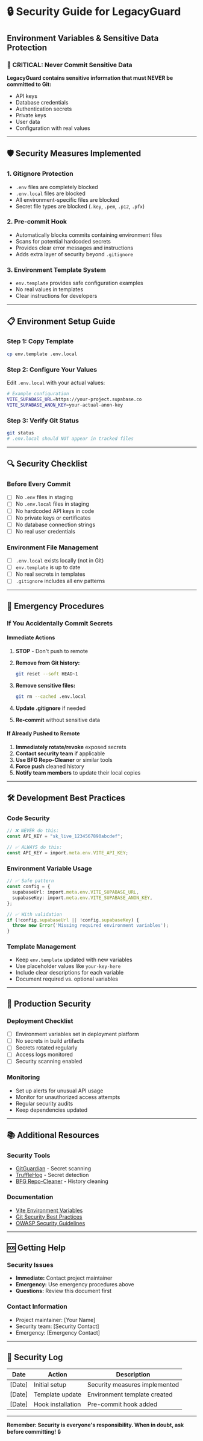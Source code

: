 # 🔒 Security Guide for LegacyGuard

## Environment Variables & Sensitive Data Protection

### 🚨 CRITICAL: Never Commit Sensitive Data

**LegacyGuard contains sensitive information that must NEVER be committed to Git:**

- API keys
- Database credentials
- Authentication secrets
- Private keys
- User data
- Configuration with real values

---

## 🛡️ Security Measures Implemented

### 1. Gitignore Protection

- `.env` files are completely blocked
- `.env.local` files are blocked
- All environment-specific files are blocked
- Secret file types are blocked (`.key`, `.pem`, `.p12`, `.pfx`)

### 2. Pre-commit Hook

- Automatically blocks commits containing environment files
- Scans for potential hardcoded secrets
- Provides clear error messages and instructions
- Adds extra layer of security beyond `.gitignore`

### 3. Environment Template System

- `env.template` provides safe configuration examples
- No real values in templates
- Clear instructions for developers

---

## 📋 Environment Setup Guide

### Step 1: Copy Template

```bash
cp env.template .env.local
```

### Step 2: Configure Your Values

Edit `.env.local` with your actual values:

```bash
# Example configuration
VITE_SUPABASE_URL=https://your-project.supabase.co
VITE_SUPABASE_ANON_KEY=your-actual-anon-key
```

### Step 3: Verify Git Status

```bash
git status
# .env.local should NOT appear in tracked files
```

---

## 🔍 Security Checklist

### Before Every Commit

- [ ] No `.env` files in staging
- [ ] No `.env.local` files in staging
- [ ] No hardcoded API keys in code
- [ ] No private keys or certificates
- [ ] No database connection strings
- [ ] No real user credentials

### Environment File Management

- [ ] `.env.local` exists locally (not in Git)
- [ ] `env.template` is up to date
- [ ] No real secrets in templates
- [ ] `.gitignore` includes all env patterns

---

## 🚨 Emergency Procedures

### If You Accidentally Commit Secrets

#### Immediate Actions

1. **STOP** - Don't push to remote
2. **Remove from Git history:**

   ```bash
   git reset --soft HEAD~1
   ```

3. **Remove sensitive files:**

   ```bash
   git rm --cached .env.local
   ```

4. **Update .gitignore** if needed
5. **Re-commit** without sensitive data

#### If Already Pushed to Remote

1. **Immediately rotate/revoke** exposed secrets
2. **Contact security team** if applicable
3. **Use BFG Repo-Cleaner** or similar tools
4. **Force push** cleaned history
5. **Notify team members** to update their local copies

---

## 🛠️ Development Best Practices

### Code Security

```typescript
// ❌ NEVER do this:
const API_KEY = "sk_live_1234567890abcdef";

// ✅ ALWAYS do this:
const API_KEY = import.meta.env.VITE_API_KEY;
```

### Environment Variable Usage

```typescript
// ✅ Safe pattern
const config = {
  supabaseUrl: import.meta.env.VITE_SUPABASE_URL,
  supabaseKey: import.meta.env.VITE_SUPABASE_ANON_KEY,
};

// ✅ With validation
if (!config.supabaseUrl || !config.supabaseKey) {
  throw new Error('Missing required environment variables');
}
```

### Template Management

- Keep `env.template` updated with new variables
- Use placeholder values like `your-key-here`
- Include clear descriptions for each variable
- Document required vs. optional variables

---

## 🔐 Production Security

### Deployment Checklist

- [ ] Environment variables set in deployment platform
- [ ] No secrets in build artifacts
- [ ] Secrets rotated regularly
- [ ] Access logs monitored
- [ ] Security scanning enabled

### Monitoring

- Set up alerts for unusual API usage
- Monitor for unauthorized access attempts
- Regular security audits
- Keep dependencies updated

---

## 📚 Additional Resources

### Security Tools

- [GitGuardian](https://www.gitguardian.com/) - Secret scanning
- [TruffleHog](https://github.com/trufflesecurity/truffleHog) - Secret detection
- [BFG Repo-Cleaner](https://rtyley.github.io/bfg-repo-cleaner/) - History cleaning

### Documentation

- [Vite Environment Variables](https://vitejs.dev/guide/env-and-mode.html)
- [Git Security Best Practices](https://docs.github.com/en/authentication/keeping-your-account-and-data-secure)
- [OWASP Security Guidelines](https://owasp.org/www-project-top-ten/)

---

## 🆘 Getting Help

### Security Issues

- **Immediate:** Contact project maintainer
- **Emergency:** Use emergency procedures above
- **Questions:** Review this document first

### Contact Information

- Project maintainer: [Your Name]
- Security team: [Security Contact]
- Emergency: [Emergency Contact]

---

## 📝 Security Log

| Date | Action | Description |
|------|--------|-------------|
| [Date] | Initial setup | Security measures implemented |
| [Date] | Template update | Environment template created |
| [Date] | Hook installation | Pre-commit hook added |

---

**Remember: Security is everyone's responsibility. When in doubt, ask before committing!** 🔒
